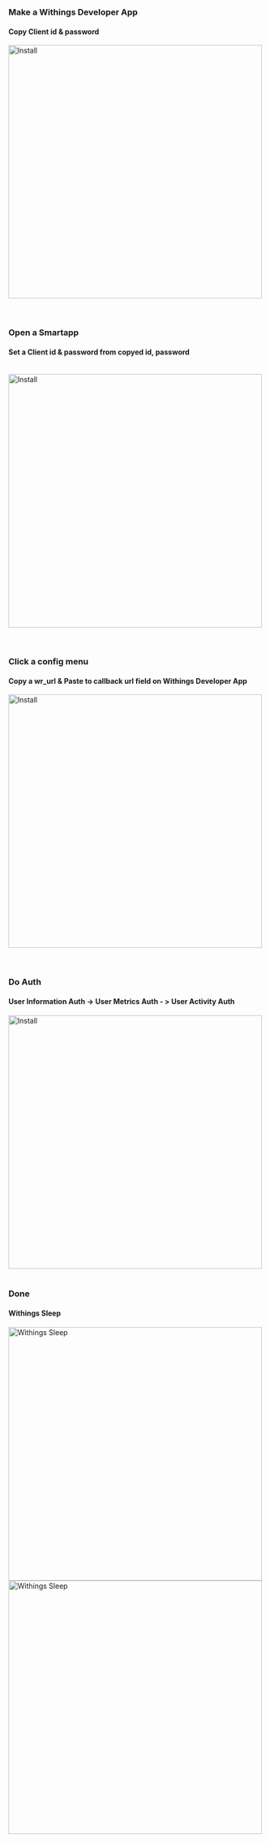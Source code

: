 ### Make a Withings Developer App
#### Copy Client id & password
<img src="./developer-app.png?raw=true" title="Install" width="500px"><br/>
<br/><br/>

### Open a Smartapp<br/>
#### Set a Client id & password from copyed id, password<br/><br/>
<img src="./app1.png?raw=true" title="Install" width="500px"><br/>
<br/><br/>

### Click a config menu</br>
#### Copy a wr_url & Paste to callback url field on Withings Developer App</br>
<img src="./app2.png?raw=true" title="Install" width="500px"><br/>
<br/><br/>

### Do Auth<br/>
#### User Information Auth -> User Metrics Auth - > User Activity Auth
<img src="./app3.png?raw=true" title="Install" width="500px">
<br/><br/>

### Done<br/>
#### Withings Sleep<br/>
<img src="./slepp1.png?raw=true" title="Withings Sleep" width="500px"><br/>
<img src="./sleep2.png?raw=true" title="Withings Sleep" width="500px"><br/>
